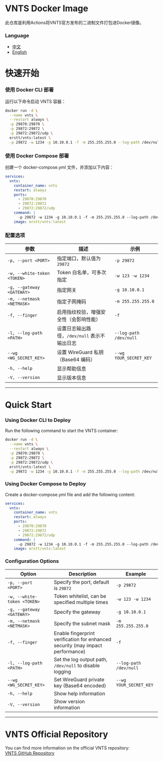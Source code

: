 # VNTS Docker Image
此仓库是利用Actions将VNTS官方发布的二进制文件打包进Docker镜像。

### Language
- [中文](#快速开始)
- [English](#quick-start)

# 快速开始

### 使用 Docker CLI 部署

运行以下命令启动 VNTS 容器：

```bash
docker run -d \
  --name vnts \
  --restart always \
  -p 29870:29870 \
  -p 29872:29872 \
  -p 29872:29872/udp \
  erstt/vnts:latest \
  -p 29872 -w 1234 -g 10.10.0.1 -f -m 255.255.255.0 --log-path /dev/null
```
### 使用 Docker Compose 部署
创建一个 docker-compose.yml 文件，并添加以下内容：

```yaml
services:
  vnts:
    container_name: vnts
    restart: always
    ports:
      - 29870:29870
      - 29872:29872
      - 29872:29872/udp
    command: |
      -p 29872 -w 1234 -g 10.10.0.1 -f -m 255.255.255.0 --log-path /dev/null
    image: erstt/vnts:latest
```

### 配置选项
| 参数                      | 描述                                                                                      | 示例                         |
|---------------------------|-------------------------------------------------------------------------------------------|------------------------------|
| `-p, --port <PORT>`        | 指定端口，默认值为 `29872`                                                                | `-p 29872`                   |
| `-w, --white-token <TOKEN>`| Token 白名单，可多次指定                                                                   | `-w 123 -w 1234`            |
| `-g, --gateway <GATEWAY>`  | 指定网关                                                                                  | `-g 10.10.0.1`               |
| `-m, --netmask <NETMASK>`  | 指定子网掩码                                                                               | `-m 255.255.255.0`           |
| `-f, --finger`             | 启用指纹校验，增强安全性（会影响性能）                                                    | `-f`                         |
| `-l, --log-path <PATH>`    | 设置日志输出路径，`/dev/null` 表示不输出日志                                               | `--log-path /dev/null`       |
| `--wg <WG_SECRET_KEY>`     | 设置 WireGuard 私钥（Base64 编码）                                                        | `--wg YOUR_SECRET_KEY`       |
| `-h, --help`               | 显示帮助信息                                                                                |                              |
| `-V, --version`            | 显示版本信息                                                                                |                              |

---

# Quick Start

### Using Docker CLI to Deploy

Run the following command to start the VNTS container:

```bash
docker run -d \
  --name vnts \
  --restart always \
  -p 29870:29870 \
  -p 29872:29872 \
  -p 29872:29872/udp \
  erstt/vnts:latest \
  -p 29872 -w 1234 -g 10.10.0.1 -f -m 255.255.255.0 --log-path /dev/null
```

### Using Docker Compose to Deploy

Create a docker-compose.yml file and add the following content:

```yaml
services:
  vnts:
    container_name: vnts
    restart: always
    ports:
      - 29870:29870
      - 29872:29872
      - 29872:29872/udp
    command: |
      -p 29872 -w 1234 -g 10.10.0.1 -f -m 255.255.255.0 --log-path /dev/null
    image: erstt/vnts:latest
```

### Configuration Options
| Option                      | Description                                                                                      | Example                         |
|-----------------------------|--------------------------------------------------------------------------------------------------|---------------------------------|
| `-p, --port <PORT>`          | Specify the port, default is `29872`                                                              | `-p 29872`                      |
| `-w, --white-token <TOKEN>`  | Token whitelist, can be specified multiple times                                                  | `-w 123 -w 1234`                |
| `-g, --gateway <GATEWAY>`    | Specify the gateway                                                                               | `-g 10.10.0.1`                  |
| `-m, --netmask <NETMASK>`    | Specify the subnet mask                                                                            | `-m 255.255.255.0`              |
| `-f, --finger`               | Enable fingerprint verification for enhanced security (may impact performance)                    | `-f`                            |
| `-l, --log-path <PATH>`      | Set the log output path, `/dev/null` to disable logging                                            | `--log-path /dev/null`          |
| `--wg <WG_SECRET_KEY>`       | Set WireGuard private key (Base64 encoded)                                                         | `--wg YOUR_SECRET_KEY`          |
| `-h, --help`                 | Show help information                                                                              |                                 |
| `-V, --version`              | Show version information                                                                           |                                 |

---

# VNTS Official Repository

You can find more information on the official VNTS repository:  
[VNTS GitHub Repository](https://github.com/vnt-dev/vnts)

